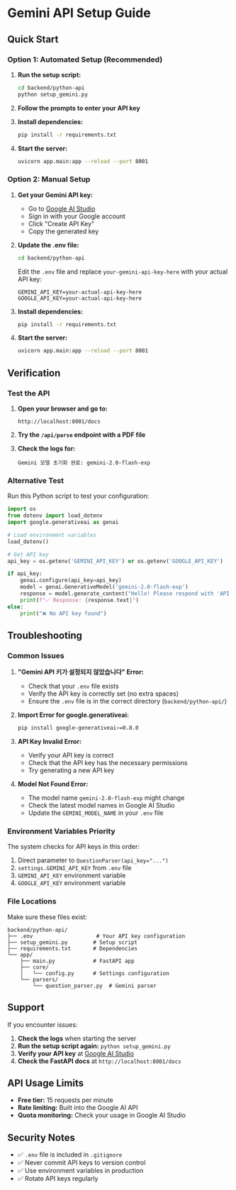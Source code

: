# Gemini API Setup Guide

## Quick Start

### Option 1: Automated Setup (Recommended)

1. **Run the setup script:**
   ```bash
   cd backend/python-api
   python setup_gemini.py
   ```

2. **Follow the prompts to enter your API key**

3. **Install dependencies:**
   ```bash
   pip install -r requirements.txt
   ```

4. **Start the server:**
   ```bash
   uvicorn app.main:app --reload --port 8001
   ```

### Option 2: Manual Setup

1. **Get your Gemini API key:**
   - Go to [Google AI Studio](https://makersuite.google.com/app/apikey)
   - Sign in with your Google account
   - Click "Create API Key"
   - Copy the generated key

2. **Update the .env file:**
   ```bash
   cd backend/python-api
   ```
   
   Edit the `.env` file and replace `your-gemini-api-key-here` with your actual API key:
   ```env
   GEMINI_API_KEY=your-actual-api-key-here
   GOOGLE_API_KEY=your-actual-api-key-here
   ```

3. **Install dependencies:**
   ```bash
   pip install -r requirements.txt
   ```

4. **Start the server:**
   ```bash
   uvicorn app.main:app --reload --port 8001
   ```

## Verification

### Test the API

1. **Open your browser and go to:**
   ```
   http://localhost:8001/docs
   ```

2. **Try the `/api/parse` endpoint with a PDF file**

3. **Check the logs for:**
   ```
   Gemini 모델 초기화 완료: gemini-2.0-flash-exp
   ```

### Alternative Test

Run this Python script to test your configuration:

```python
import os
from dotenv import load_dotenv
import google.generativeai as genai

# Load environment variables
load_dotenv()

# Get API key
api_key = os.getenv('GEMINI_API_KEY') or os.getenv('GOOGLE_API_KEY')

if api_key:
    genai.configure(api_key=api_key)
    model = genai.GenerativeModel('gemini-2.0-flash-exp')
    response = model.generate_content("Hello! Please respond with 'API test successful'")
    print(f"✅ Response: {response.text}")
else:
    print("❌ No API key found")
```

## Troubleshooting

### Common Issues

1. **"Gemini API 키가 설정되지 않았습니다" Error:**
   - Check that your `.env` file exists
   - Verify the API key is correctly set (no extra spaces)
   - Ensure the `.env` file is in the correct directory (`backend/python-api/`)

2. **Import Error for google.generativeai:**
   ```bash
   pip install google-generativeai>=0.8.0
   ```

3. **API Key Invalid Error:**
   - Verify your API key is correct
   - Check that the API key has the necessary permissions
   - Try generating a new API key

4. **Model Not Found Error:**
   - The model name `gemini-2.0-flash-exp` might change
   - Check the latest model names in Google AI Studio
   - Update the `GEMINI_MODEL_NAME` in your `.env` file

### Environment Variables Priority

The system checks for API keys in this order:
1. Direct parameter to `QuestionParser(api_key="...")`
2. `settings.GEMINI_API_KEY` from `.env` file
3. `GEMINI_API_KEY` environment variable
4. `GOOGLE_API_KEY` environment variable

### File Locations

Make sure these files exist:
```
backend/python-api/
├── .env                    # Your API key configuration
├── setup_gemini.py        # Setup script
├── requirements.txt       # Dependencies
└── app/
    ├── main.py            # FastAPI app
    ├── core/
    │   └── config.py      # Settings configuration
    └── parsers/
        └── question_parser.py  # Gemini parser
```

## Support

If you encounter issues:

1. **Check the logs** when starting the server
2. **Run the setup script again:** `python setup_gemini.py`
3. **Verify your API key** at [Google AI Studio](https://makersuite.google.com/app/apikey)
4. **Check the FastAPI docs** at `http://localhost:8001/docs`

## API Usage Limits

- **Free tier:** 15 requests per minute
- **Rate limiting:** Built into the Google AI API
- **Quota monitoring:** Check your usage in Google AI Studio

## Security Notes

- ✅ `.env` file is included in `.gitignore`
- ✅ Never commit API keys to version control
- ✅ Use environment variables in production
- ✅ Rotate API keys regularly